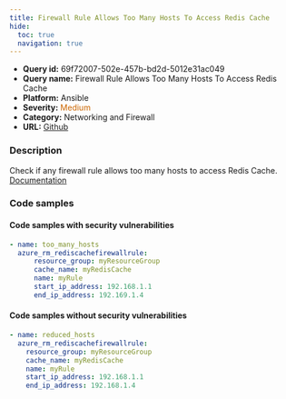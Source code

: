 ```yaml
---
title: Firewall Rule Allows Too Many Hosts To Access Redis Cache
hide:
  toc: true
  navigation: true
---
```


<style>
  .highlight .hll {
    background-color: #ff171742;
  }
  .md-content {
    max-width: 1100px;
    margin: 0 auto;
  }
</style>

-   **Query id:** 69f72007-502e-457b-bd2d-5012e31ac049
-   **Query name:** Firewall Rule Allows Too Many Hosts To Access Redis Cache
-   **Platform:** Ansible
-   **Severity:** <span style="color:#C60">Medium</span>
-   **Category:** Networking and Firewall
-   **URL:** [Github](https://github.com/Checkmarx/kics/tree/master/assets/queries/ansible/azure/firewall_rule_allows_too_many_hosts_to_access_redis_cache)

### Description
Check if any firewall rule allows too many hosts to access Redis Cache.<br>
[Documentation](https://docs.ansible.com/ansible/latest/collections/azure/azcollection/azure_rm_rediscachefirewallrule_module.html)

### Code samples
#### Code samples with security vulnerabilities
```yaml title="Positive test num. 1 - yaml file" hl_lines="6"
- name: too_many_hosts
  azure_rm_rediscachefirewallrule:
      resource_group: myResourceGroup
      cache_name: myRedisCache
      name: myRule
      start_ip_address: 192.168.1.1
      end_ip_address: 192.169.1.4

```


#### Code samples without security vulnerabilities
```yaml title="Negative test num. 1 - yaml file"
- name: reduced_hosts
  azure_rm_rediscachefirewallrule:
    resource_group: myResourceGroup
    cache_name: myRedisCache
    name: myRule
    start_ip_address: 192.168.1.1
    end_ip_address: 192.168.1.4

```
